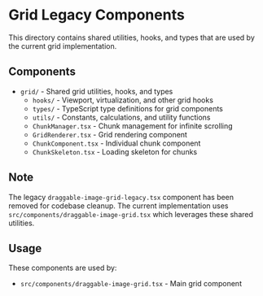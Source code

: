 # Grid Legacy Components

This directory contains shared utilities, hooks, and types that are used by the current grid implementation.

## Components

- `grid/` - Shared grid utilities, hooks, and types
  - `hooks/` - Viewport, virtualization, and other grid hooks
  - `types/` - TypeScript type definitions for grid components
  - `utils/` - Constants, calculations, and utility functions
  - `ChunkManager.tsx` - Chunk management for infinite scrolling
  - `GridRenderer.tsx` - Grid rendering component
  - `ChunkComponent.tsx` - Individual chunk component
  - `ChunkSkeleton.tsx` - Loading skeleton for chunks

## Note

The legacy `draggable-image-grid-legacy.tsx` component has been removed for codebase cleanup. 
The current implementation uses `src/components/draggable-image-grid.tsx` which leverages these shared utilities.

## Usage

These components are used by:
- `src/components/draggable-image-grid.tsx` - Main grid component
